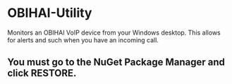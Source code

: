 # OBIHAI-Utility
Monitors an OBIHAI VoIP device from your Windows desktop. This allows for alerts and such when you have an incoming call.

## You must go to the NuGet Package Manager and click RESTORE.
